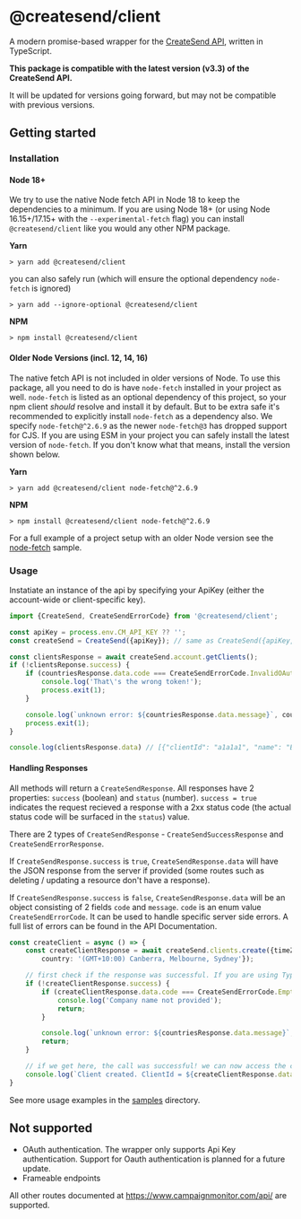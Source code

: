 # @createsend/client

A modern promise-based wrapper for the [CreateSend API](https://www.campaignmonitor.com/api/), written in TypeScript.

**This package is compatible with the latest version (v3.3) of the CreateSend API.**

It will be updated for versions going forward, but may not be compatible with previous versions.

## Getting started

### Installation
#### Node 18+

We try to use the native Node fetch API in Node 18 to keep the dependencies to a minimum. If you are using Node 18+ (or using Node 16.15+/17.15+ with the `--experimental-fetch` flag) you can install `@createsend/client` like you would any other NPM package.

**Yarn**
```
> yarn add @createsend/client
```

you can also safely run (which will ensure the optional dependency `node-fetch` is ignored)
```
> yarn add --ignore-optional @createsend/client
```

**NPM**
```
> npm install @createsend/client
```

#### Older Node Versions (incl. 12, 14, 16)

The native fetch API is not included in older versions of Node. To use this package, all you need to do is have `node-fetch` installed in your project as well. `node-fetch` is listed as an optional dependency of this project, so your npm client *should* resolve and install it by default. But to be extra safe it's recommended to explicitly install `node-fetch` as a dependency also. We specify `node-fetch@^2.6.9` as the newer `node-fetch@3` has dropped support for CJS. If you are using ESM in your project you can safely install the latest version of `node-fetch`. If you don't know what that means, install the version shown below.

**Yarn**
```
> yarn add @createsend/client node-fetch@^2.6.9
```

**NPM**
```
> npm install @createsend/client node-fetch@^2.6.9
```

For a full example of a project setup with an older Node version see the [node-fetch](./samples/node-fetch/) sample.

### Usage

Instatiate an instance of the api by specifying your ApiKey (either the account-wide or client-specific key).

```ts
import {CreateSend, CreateSendErrorCode} from '@createsend/client';

const apiKey = process.env.CM_API_KEY ?? '';
const createSend = CreateSend({apiKey}); // same as CreateSend({apiKey, version: 'v3.3'});

const clientsResponse = await createSend.account.getClients();
if (!clientsReponse.success) {
    if (countriesResponse.data.code === CreateSendErrorCode.InvalidOAuthToken) {
        console.log('That\'s the wrong token!');
        process.exit(1);
    }

    console.log(`unknown error: ${countriesResponse.data.message}`, countriesResponse.data.code);
    process.exit(1);
}

console.log(clientsResponse.data) // [{"clientId": "a1a1a1", "name": "Bob's Burgers"}, {"clientId": "b1b1b1", "name": "Bob's Marketing Agency"}] ;
```

#### Handling Responses

All methods will return a `CreateSendResponse`. All responses have 2 properties: `success` (boolean) and `status` (number). `success = true` indicates the request recieved a response with a 2xx status code (the actual status code will be surfaced in the `status`) value.

There are 2 types of `CreateSendResponse` - `CreateSendSuccessResponse` and `CreateSendErrorResponse`. 

If `CreateSendResponse.success` is `true`, `CreateSendResponse.data` will have the JSON response from the server if provided (some routes such as deleting / updating a resource don't have a response).

If `CreateSendResponse.success` is `false`, `CreateSendResponse.data` will be an object consisting of 2 fields `code` and `message`. `code` is an enum value `CreateSendErrorCode`. It can be used to handle specific server side errors. A full list of errors can be found in the API Documentation.

```ts
const createClient = async () => {
    const createClientResponse = await createSend.clients.create({timeZone: 'Australia',
        country: '(GMT+10:00) Canberra, Melbourne, Sydney'});

    // first check if the response was successful. If you are using TypeScript, it won't let you access the `createClientResponse.data` value without this check.
    if (!createClientResponse.success) {
        if (createClientResponse.data.code === CreateSendErrorCode.EmptyCompanyName) {
            console.log('Company name not provided');
            return;
        }

        console.log(`unknown error: ${countriesResponse.data.message}`, countriesResponse.data.code);
        return;
    }

    // if we get here, the call was successful! we can now access the clientId at `createClientResponse.data`;
    console.log(`Client created. ClientId = ${createClientResponse.data}`);
}


```

See more usage examples in the [samples](./samples/) directory.

## Not supported
- OAuth authentication. The wrapper only supports Api Key authentication. Support for Oauth authentication is planned for a future update.
- Frameable endpoints

All other routes documented at https://www.campaignmonitor.com/api/ are supported.